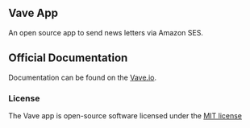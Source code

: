 ## Vave App

An open source app to send news letters via Amazon SES.

## Official Documentation

Documentation can be found on the [Vave.io](http://vave.io/docs).

### License

The Vave app is open-source software licensed under the [MIT license](http://opensource.org/licenses/MIT)
